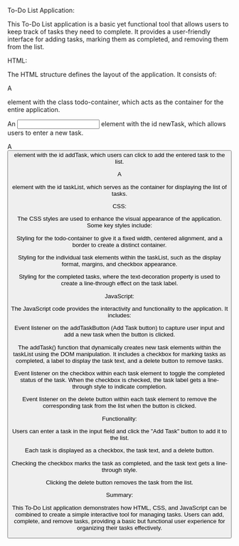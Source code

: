 
To-Do List Application:

This To-Do List application is a basic yet functional tool that allows users to keep track of tasks they need to complete. It provides a user-friendly interface for adding tasks, marking them as completed, and removing them from the list.

HTML:

The HTML structure defines the layout of the application. It consists of:

A <div> element with the class todo-container, which acts as the container for the entire application.

An <input> element with the id newTask, which allows users to enter a new task.

A <button> element with the id addTask, which users can click to add the entered task to the list.

A <div> element with the id taskList, which serves as the container for displaying the list of tasks.

CSS:

The CSS styles are used to enhance the visual appearance of the application. Some key styles include:

Styling for the todo-container to give it a fixed width, centered alignment, and a border to create a distinct container.

Styling for the individual task elements within the taskList, such as the display format, margins, and checkbox appearance.

Styling for the completed tasks, where the text-decoration property is used to create a line-through effect on the task label.

JavaScript:

The JavaScript code provides the interactivity and functionality to the application. It includes:

Event listener on the addTaskButton (Add Task button) to capture user input and add a new task when the button is clicked.

The addTask() function that dynamically creates new task elements within the taskList using the DOM manipulation. It includes a checkbox for marking tasks as completed, a label to display the task text, and a delete button to remove tasks.

Event listener on the checkbox within each task element to toggle the completed status of the task. When the checkbox is checked, the task label gets a line-through style to indicate completion.

Event listener on the delete button within each task element to remove the corresponding task from the list when the button is clicked.

Functionality:

Users can enter a task in the input field and click the "Add Task" button to add it to the list.

Each task is displayed as a checkbox, the task text, and a delete button.

Checking the checkbox marks the task as completed, and the task text gets a line-through style.

Clicking the delete button removes the task from the list.

Summary:

This To-Do List application demonstrates how HTML, CSS, and JavaScript can be combined to create a simple interactive tool for managing tasks. Users can add, complete, and remove tasks, providing a basic but functional user experience for organizing their tasks effectively.
